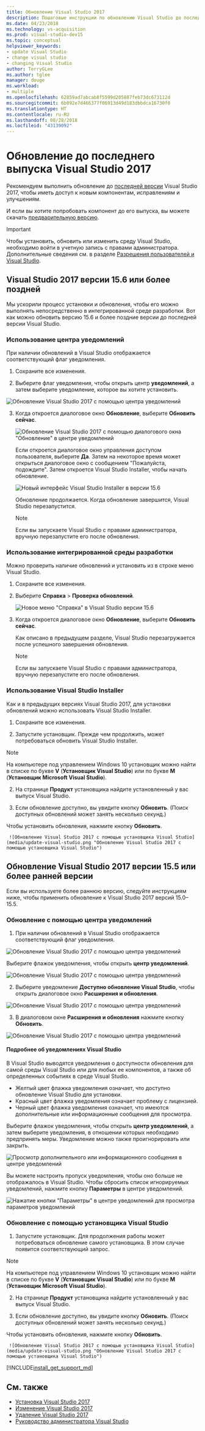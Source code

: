 ```yaml
---
title: Обновление Visual Studio 2017
description: Пошаговые инструкции по обновлению Visual Studio до последней версии.
ms.date: 04/23/2018
ms.technology: vs-acquisition
ms.prod: visual-studio-dev15
ms.topic: conceptual
helpviewer_keywords:
- update Visual Studio
- change visual studio
- changing Visual Studio
author: TerryGLee
ms.author: tglee
manager: douge
ms.workload:
- multiple
ms.openlocfilehash: 62859ad7abcab8f5599d205887feb73dc673112d
ms.sourcegitcommit: 6b092e7d466377f06913d49d183dbbdca16730f0
ms.translationtype: HT
ms.contentlocale: ru-RU
ms.lasthandoff: 08/28/2018
ms.locfileid: "43139092"
---
```

# <a name="update-visual-studio-2017-to-the-most-recent-release"></a>Обновление до последнего выпуска Visual Studio 2017

Рекомендуем выполнить обновление до [последней версии](/visualstudio/releasenotes/vs2017-relnotes) Visual Studio 2017, чтобы иметь доступ к новым компонентам, исправлениям и улучшениям.

И если вы хотите попробовать компонент до его выпуска, вы можете скачать [предварительную версию](/visualstudio/releasenotes/vs2017-preview-relnotes).

> [!IMPORTANT]
> Чтобы установить, обновить или изменить среду Visual Studio, необходимо войти в учетную запись с правами администратора. Дополнительные сведения см. в разделе [Разрешения пользователей и Visual Studio](../ide/user-permissions-and-visual-studio.md).

## <a name="update-visual-studio-2017-version-156-or-later"></a>Visual Studio 2017 версии 15.6 или более поздней

Мы ускорили процесс установки и обновления, чтобы его можно выполнять непосредственно в интегрированной среде разработки. Вот как можно обновить версию 15.6 и более поздние версии до последней версии Visual Studio.

### <a name="use-the-notifications-hub"></a>Использование центра уведомлений

При наличии обновлений в Visual Studio отображается соответствующий флаг уведомления.

1. Сохраните все изменения.

2. Выберите флаг уведомления, чтобы открыть центр **уведомлений**, а затем выберите уведомление, которое вы хотите установить.

  ![Обновление Visual Studio 2017 с помощью центра уведомлений](media/vs-install-notifications-hub-15dot6.png "Центр уведомлений в Visual Studio 2017")

3. Когда откроется диалоговое окно **Обновление**, выберите **Обновить сейчас**.

    ![Обновление Visual Studio 2017 с помощью диалогового окна "Обновление" в центре уведомлений](media/vs-update-now-from-notifications-hub.png "Диалоговое окно \"Обновление\" в центре уведомлений в Visual Studio")

     Если откроется диалоговое окно управления доступом пользователя, выберите **Да**. Затем на некоторое время может открыться диалоговое окно с сообщением "Пожалуйста, подождите". Затем откроется Visual Studio Installer, чтобы начать обновление.

     ![Новый интерфейс Visual Studio Installer в версии 15.6](media/visual-studio-15dot6-installer.png "Новый интерфейс Visual Studio Installer в версии 15.6")

     Обновление продолжается. Когда обновление завершится, Visual Studio перезапустится.

     > [!NOTE]
     > Если вы запускаете Visual Studio с правами администратора, вручную перезапустите его после обновления.

### <a name="use-the-ide"></a>Использование интегрированной среды разработки

Можно проверить наличие обновлений и установить из в строке меню Visual Studio.

1. Сохраните все изменения.

2. Выберите **Справка** > **Проверка обновлений**.

     ![Новое меню "Справка" в Visual Studio версии 15.6](media/vs-help-menu-check-for-updates.png "Новое меню \"Справка\" в Visual Studio версии 15.6")

3. Когда откроется диалоговое окно **Обновление**, выберите **Обновить сейчас**.

   Как описано в предыдущем разделе, Visual Studio перезагружается после успешного завершения обновления.

   > [!NOTE]
   > Если вы запускаете Visual Studio с правами администратора, вручную перезапустите его после обновления.

### <a name="use-the-visual-studio-installer"></a>Использование Visual Studio Installer

Как и в предыдущих версиях Visual Studio 2017, для установки обновлений можно использовать Visual Studio Installer.

1. Сохраните все изменения.

2. Запустите установщик. Прежде чем продолжить, может потребоваться обновить Visual Studio Installer.

  > [!NOTE]
  > На компьютере под управлением Windows 10 установщик можно найти в списке по букве **V** (**Установщик Visual Studio**) или по букве **M** (**Установщик Microsoft Visual Studio**).

2. На странице **Продукт** установщика найдите установленный у вас выпуск Visual Studio.

3. Если обновление доступно, вы увидите кнопку **Обновить**. (Поиск доступных обновлений может занять несколько секунд.)

  Чтобы установить обновления, нажмите кнопку **Обновить**.

     ![Обновление Visual Studio 2017 с помощью установщика Visual Studio](media/update-visual-studio.png "Обновление Visual Studio 2017 с помощью установщика Visual Studio")

## <a name="update-visual-studio-2017-version-155-or-earlier"></a>Обновление Visual Studio 2017 версии 15.5 или более ранней версии

Если вы используете более раннюю версию, следуйте инструкциям ниже, чтобы применить обновление к Visual Studio 2017 версий 15.0–15.5.

### <a name="update-by-using-the-notifications-hub"></a>Обновление с помощью центра уведомлений

1. При наличии обновлений в Visual Studio отображается соответствующий флаг уведомления.

  ![Обновление Visual Studio 2017 с помощью центра уведомлений](media/notification-flag.png "Флажок уведомления об обновлении в Visual Studio")

  Выберите флажок уведомления, чтобы открыть **центр уведомлений**.

  ![Обновление Visual Studio 2017 с помощью центра уведомлений](media/notifications-hub.png "Центр уведомлений в Visual Studio")

2. Выберите уведомление **Доступно обновление Visual Studio**, чтобы открыть диалоговое окно **Расширения и обновления**.

  ![Обновление Visual Studio 2017 с помощью центра уведомлений](media/notifications-hub-select.png "Центр уведомлений в Visual Studio")

3. В диалоговом окне **Расширения и обновления** нажмите кнопку **Обновить**.

  ![Обновление Visual Studio 2017 с помощью центра уведомлений](media/notifications-extensions-and-updates.png "Диалоговое окно \"Расширения и обновления\" в Visual Studio")

#### <a name="more-about-visual-studio-notifications"></a>Подробнее об уведомлениях Visual Studio

В Visual Studio выводятся уведомления о доступности обновления для самой среды Visual Studio или для любых ее компонентов, а также об определенных событиях в среде Visual Studio.

* Желтый цвет флажка уведомления означает, что доступно обновление Visual Studio для установки.
* Красный цвет флажка уведомления означает проблему с лицензией.
* Черный цвет флажка уведомления означает, что имеются дополнительные или информационные сообщения для просмотра.

Выберите флажок уведомления, чтобы открыть **центр уведомлений**, а затем выберите уведомления, в отношении которых необходимо предпринять меры. Уведомление можно также проигнорировать или закрыть.

 ![Просмотр дополнительного или информационного сообщения в центре уведомлений](media/notification-flag-optional.png "Флажок уведомления о дополнительном или информационном сообщении в Visual Studio")

Вы можете настроить пропуск уведомления, чтобы оно больше не отображалось в Visual Studio. Чтобы сбросить список игнорируемых уведомлений, нажмите кнопку **Параметры** в центре уведомлений.

   ![Нажатие кнопки "Параметры" в центре уведомлений для просмотра параметров уведомлений](media/vs-notifications-hub-settings-button.png "Нажатие кнопки \"Параметры\" в центре уведомлений для просмотра параметров уведомлений")

### <a name="update-by-using-the-visual-studio-installer"></a>Обновление с помощью установщика Visual Studio

1. Запустите установщик. Для продолжения работы может потребоваться обновление самого установщика. В этом случае появится соответствующий запрос.

  > [!NOTE]
  > На компьютере под управлением Windows 10 установщик можно найти в списке по букве **V** (**Установщик Visual Studio**) или по букве **M** (**Установщик Microsoft Visual Studio**).

2. На странице **Продукт** установщика найдите установленный у вас выпуск Visual Studio.

3. Если обновление доступно, вы увидите кнопку **Обновить**. (Поиск доступных обновлений может занять несколько секунд.)

  Чтобы установить обновления, нажмите кнопку **Обновить**.

     ![Обновление Visual Studio 2017 с помощью установщика Visual Studio](media/update-visual-studio.png "Обновление Visual Studio 2017 с помощью установщика Visual Studio")

[!INCLUDE[install_get_support_md](includes/install_get_support_md.md)]

## <a name="see-also"></a>См. также

* [Установка Visual Studio 2017](install-visual-studio.md)
* [Изменение Visual Studio 2017](modify-visual-studio.md)
* [Удаление Visual Studio 2017](uninstall-visual-studio.md)
* [Руководство администратора Visual Studio](visual-studio-administrator-guide.md)
